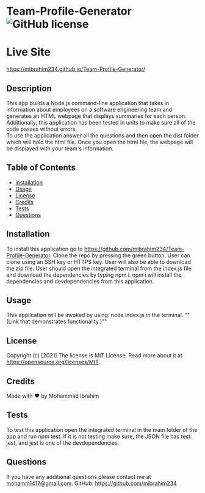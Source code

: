 # Team-Profile-Generator ![GitHub license](https://img.shields.io/badge/license-MIT%20License-blue.svg)
# Live Site
https://mibrahim234.github.io/Team-Profile-Generator/
## Description 
This app builds a Node.js command-line application that takes in information about employees on a software engineering team and generates an HTML webpage that displays summaries for each person. Additionally, this application has been tested in units to make sure all of the code passes without errors. 
<br> To use the application answer all the questions and then open the dist folder which will hold the html file. Once you open the html file, the webpage will be displayed with your team's information.
## Table of Contents
* [Installation](#installation)
* [Usage](#usage)
* [License](#license)
* [Credits](#credits)
* [Tests](#tests)
* [Questions](#questions)
## Installation
To install this application go to https://github.com/mibrahim234/Team-Profile-Generator. Clone the repo by pressing the green button. User can clone using an SSH key or HTTPS key. User will also be able to download the zip file. User should open the integrated terminal from the index.js file and download the dependencies by typing npm i. npm i will install the dependencies and devdependencies from this application. 
## Usage 
 This application will be invoked by using: node index.js in the terminal.
 ""(Link that demonstrates functionality.)""
## License
Copyright (c) [2021]
The license is MIT License. 
Read more about it at https://opensource.org/licenses/MIT.
## Credits
Made with ❤️ by Mohammad Ibrahim

## Tests
To test this application open the integrated terminal in the main folder of the app and run npm test. If it is not testing make sure, the JSON file has test: jest, and jest is one of the devdependencies.
## Questions
If you have any additional questions please contact me at mohamm1417@gmail.com.
GitHub: https://github.com/mibrahim234

